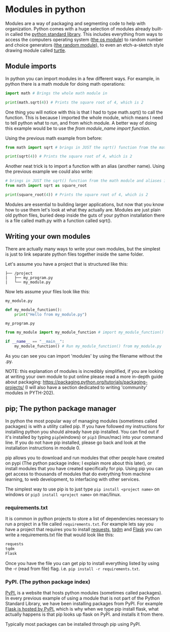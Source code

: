 # Modules in python

Modules are a way of packaging and segmenting code to help with organization. Python comes with a huge selection of modules already built-in called the [python standard library](https://docs.python.org/3/library/). This includes everything from ways to access the computers operating system ([the os module](https://docs.python.org/3/library/os.html)) to random number and choice generators ([the random module](https://docs.python.org/3/library/random.html)),  to even an etch-a-sketch style drawing module called [turtle](https://docs.python.org/3.7/library/turtle.html).



## Module imports

In python you can import modules in a few different ways. For example, in python there is a math module for doing math operations:

```python
import math # Brings the whole math module in

print(math.sqrt(4)) # Prints the square root of 4, which is 2
```

One thing you will notice with this is that I had to type math.sqrt() to call the function. This is because I imported the whole module, which means I need to tell python what to run, and from which module. A better way of doing this example would be to use the *from module_name import function*.

Using the previous math example from before:

```python
from math import sqrt # brings in JUST the sqrt() function from the math module

print(sqrt(4)) # Prints the square root of 4, which is 2
```

Another neat trick is to import a function with an alias (another name). Using the previous example we could also write:

```python
# brings in JUST the sqrt() function from the math module and aliases it to square_root()
from math import sqrt as square_root

print(square_root(4)) # Prints the square root of 4, which is 2
```

Modules are essential to building larger applications, but now that you know how to use them let's look at what they actually are. Modules are just plain old python files, buried deep inside the guts of your python installation there is a file called math.py with a function called sqrt().



## Writing your own modules

There are actually many ways to write your own modules, but the simplest is just to link separate python files together inside the same folder.

Let's assume you have a project that is structured like this:

```none
├── /project
|   ├── my_program.py
|   └── my_module.py
```

Now lets assume your files look like this:

```my_module.py```

```python
def my_module_function():
    print("Hello from my_module.py")
```

```my_program.py```

```python
from my_module import my_module_function # import my_module_function() from the my_module.py file

if __name__ == "__main__":
    my_module_function() # Run my_module_function() from my_module.py
```

As you can see you can import 'modules' by using the filename without the .py.



NOTE: this explanation of modules is incredibly simplified, if you are looking at writing your own module to put online please read a more in-depth guide about packaging: https://packaging.python.org/tutorials/packaging-projects/ (I will also have a section dedicated to writing 'community' modules in PYTH-202).



## pip; The python package manager

In python the most popular way of managing modules (sometimes called packages) is with a utility called pip. If you have followed my instructions for installing python you should already have pip installed. You can find out if it's installed by typing ```pip```(windows) or ```pip3``` (linux/mac) into your command line. If you do not have pip installed, please go back and look at the installation instructions in module 0.



pip allows you to download and run modules that other people have created on pypi (The python package index; I explain more about this later), or install modules that you have created specifically for pip. Using pip you can get access to thousands of modules that do everything from machine learning, to web development, to interfacing with other services. 



The simplest way to use pip is to just type ```pip install <project name>``` on windows or ```pip3 install <project name>``` on mac/linux.

### requirements.txt

It is common in python projects to store a list of dependencies necessary to run a project in a file called ```requirements.txt```. For example lets say you have a project that requires you to install [requests](https://2.python-requests.org/en/master/), [tqdm](https://tqdm.github.io/) and [Flask](https://flask.palletsprojects.com/en/1.1.x/) you can write a requirements.txt file that would look like this:

```txt
requests
tqdm
Flask
```

Once you have the file you can get pip to install everything listed by using the -r (read from file) flag. i.e. ```pip install -r requirements.txt```.

### PyPI. (The python package index)

[PyPI.](https://pypi.org) is a website that hosts python modules (sometimes called packages). In every previous example of using a module that is not part of the Python Standard Library, we have been installing packages from PyPI. For example [Flask is hosted by PyPI.](https://pypi.org/project/Flask/) which is why when we type pip install flask, what actually happens is that pip looks up flask on PyPI. and installs it from there.

Typically most packages can be installed through pip using PyPI.
